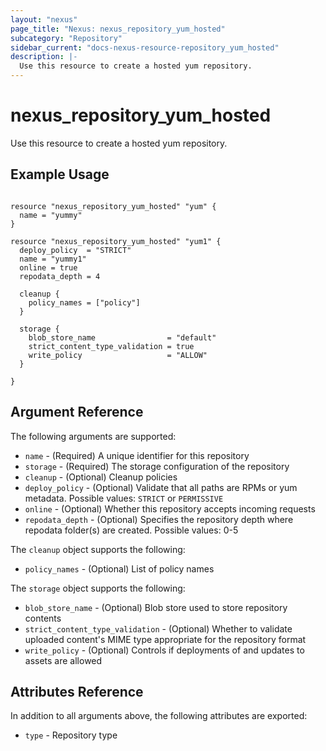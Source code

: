 ```yaml
---
layout: "nexus"
page_title: "Nexus: nexus_repository_yum_hosted"
subcategory: "Repository"
sidebar_current: "docs-nexus-resource-repository_yum_hosted"
description: |-
  Use this resource to create a hosted yum repository.
---
```


# nexus_repository_yum_hosted

Use this resource to create a hosted yum repository.

## Example Usage

```hcl

resource "nexus_repository_yum_hosted" "yum" {
  name = "yummy"
}

resource "nexus_repository_yum_hosted" "yum1" {
  deploy_policy  = "STRICT"
  name = "yummy1"
  online = true
  repodata_depth = 4

  cleanup {
    policy_names = ["policy"]
  }

  storage {
    blob_store_name                = "default"
    strict_content_type_validation = true
    write_policy                   = "ALLOW"
  }

}
```

## Argument Reference

The following arguments are supported:

* `name` - (Required) A unique identifier for this repository
* `storage` - (Required) The storage configuration of the repository
* `cleanup` - (Optional) Cleanup policies
* `deploy_policy` - (Optional) Validate that all paths are RPMs or yum metadata. Possible values: `STRICT` or `PERMISSIVE`
* `online` - (Optional) Whether this repository accepts incoming requests
* `repodata_depth` - (Optional) Specifies the repository depth where repodata folder(s) are created. Possible values: 0-5

The `cleanup` object supports the following:

* `policy_names` - (Optional) List of policy names

The `storage` object supports the following:

* `blob_store_name` - (Optional) Blob store used to store repository contents
* `strict_content_type_validation` - (Optional) Whether to validate uploaded content's MIME type appropriate for the repository format
* `write_policy` - (Optional) Controls if deployments of and updates to assets are allowed

## Attributes Reference

In addition to all arguments above, the following attributes are exported:

* `type` - Repository type


